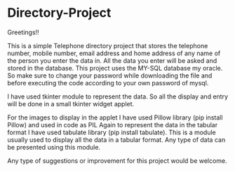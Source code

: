 # Directory-Project

Greetings!!

This is a simple Telephone directory project that stores the telephone number, mobile number, email address and home address of any name of the person you enter the data in. All the data you enter will be asked and stored in the database.
This project uses the MY-SQL database my oracle. So make sure to change your password while downloading the file and before executing the code according to your own password of mysql.

I have used tkinter module to represent the data. So all the display and entry will be done in a small tkinter widget applet.

For the images to display in the applet I have used Pillow library (pip install Pillow) and used in code as PIL
Again to represent the data in the tabular format I have used tabulate library (pip install tabulate). This is a module usually used to display all the data in a tabular format.
Any type of data can be presented using this module.

Any type of suggestions or improvement for this project would be welcome.
